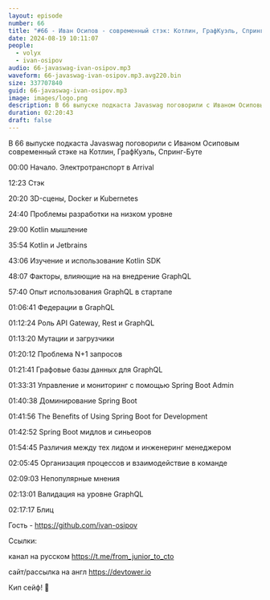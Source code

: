 ```yaml
---
layout: episode
number: 66
title: "#66 - Иван Осипов - современный стэк: Котлин, ГрафКуэль, Спринг-Бут"
date: 2024-08-19 10:11:07
people:
  - volyx
  - ivan-osipov
audio: 66-javaswag-ivan-osipov.mp3
waveform: 66-javaswag-ivan-osipov.mp3.avg220.bin
size: 337707840           
guid: 66-javaswag-ivan-osipov.mp3
image: images/logo.png
description: В 66 выпуске подкаста Javaswag поговорили с Иваном Осиповым современный стэке на Котлин, ГрафКуэль, Спринг-Буте
duration: 02:20:43
draft: false
---
```


В 66 выпуске подкаста Javaswag поговорили с Иваном Осиповым современный стэке на Котлин, ГрафКуэль, Спринг-Буте

00:00 Начало. Электротранспорт в Arrival

12:23 Стэк

20:20 3D-сцены, Docker и Kubernetes

24:40 Проблемы разработки на низком уровне

29:00 Kotlin мышление

35:54 Kotlin и Jetbrains

43:06 Изучение и использование Kotlin SDK

48:07 Факторы, влияющие на на внедрение GraphQL

57:40 Опыт использования GraphQL в стартапе

01:06:41 Федерации в GraphQL

01:12:24 Роль API Gateway, Rest и GraphQL

01:13:20 Мутации и загрузчики

01:20:12 Проблема N+1 запросов

01:21:41 Графовые базы данных для GraphQL

01:33:31 Управление и мониторинг с помощью Spring Boot Admin

01:40:38 Доминирование Spring Boot

01:41:56 The Benefits of Using Spring Boot for Development

01:42:52 Spring Boot мидлов и синьеоров

01:54:45 Различия между тех лидом и инженеринг менеджером

02:05:45 Организация процессов и взаимодействие в команде

02:09:03 Непопулярные мнения

02:13:01 Валидация на уровне GraphQL

02:17:17 Блиц

Гость - https://github.com/ivan-osipov

Ссылки:

канал на русском https://t.me/from_junior_to_cto

сайт/рассылка на англ https://devtower.io


Кип сейф! 🖖
